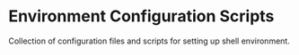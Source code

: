 # Environment Configuration Scripts

Collection of configuration files and scripts for setting up shell environment.
